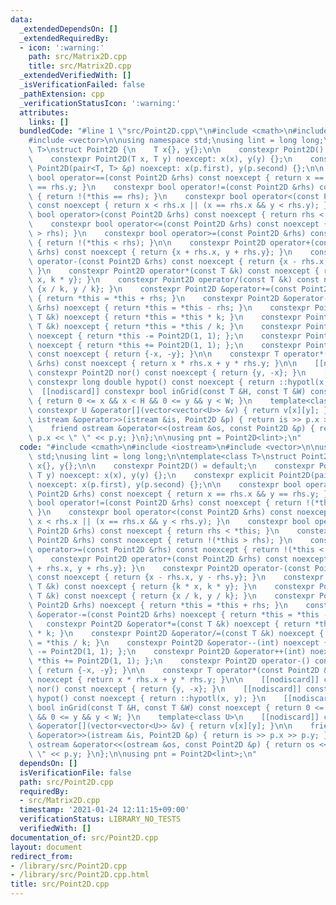 ```yaml
---
data:
  _extendedDependsOn: []
  _extendedRequiredBy:
  - icon: ':warning:'
    path: src/Matrix2D.cpp
    title: src/Matrix2D.cpp
  _extendedVerifiedWith: []
  _isVerificationFailed: false
  _pathExtension: cpp
  _verificationStatusIcon: ':warning:'
  attributes:
    links: []
  bundledCode: "#line 1 \"src/Point2D.cpp\"\n#include <cmath>\n#include <iostream>\n\
    #include <vector>\n\nusing namespace std;\nusing lint = long long;\n\ntemplate<class\
    \ T>\nstruct Point2D {\n    T x{}, y{};\n\n    constexpr Point2D() = default;\n\
    \    constexpr Point2D(T x, T y) noexcept: x(x), y(y) {};\n    constexpr explicit\
    \ Point2D(pair<T, T> &p) noexcept: x(p.first), y(p.second) {};\n\n    constexpr\
    \ bool operator==(const Point2D &rhs) const noexcept { return x == rhs.x && y\
    \ == rhs.y; }\n    constexpr bool operator!=(const Point2D &rhs) const noexcept\
    \ { return !(*this == rhs); }\n    constexpr bool operator<(const Point2D &rhs)\
    \ const noexcept { return x < rhs.x || (x == rhs.x && y < rhs.y); }\n    constexpr\
    \ bool operator>(const Point2D &rhs) const noexcept { return rhs < *this; }\n\
    \    constexpr bool operator<=(const Point2D &rhs) const noexcept { return !(*this\
    \ > rhs); }\n    constexpr bool operator>=(const Point2D &rhs) const noexcept\
    \ { return !(*this < rhs); }\n\n    constexpr Point2D operator+(const Point2D\
    \ &rhs) const noexcept { return {x + rhs.x, y + rhs.y}; }\n    constexpr Point2D\
    \ operator-(const Point2D &rhs) const noexcept { return {x - rhs.x, y - rhs.y};\
    \ }\n    constexpr Point2D operator*(const T &k) const noexcept { return {k *\
    \ x, k * y}; }\n    constexpr Point2D operator/(const T &k) const noexcept { return\
    \ {x / k, y / k}; }\n    constexpr Point2D &operator+=(const Point2D &rhs) noexcept\
    \ { return *this = *this + rhs; }\n    constexpr Point2D &operator-=(const Point2D\
    \ &rhs) noexcept { return *this = *this - rhs; }\n    constexpr Point2D &operator*=(const\
    \ T &k) noexcept { return *this = *this * k; }\n    constexpr Point2D &operator/=(const\
    \ T &k) noexcept { return *this = *this / k; }\n    constexpr Point2D &operator--(int)\
    \ noexcept { return *this -= Point2D(1, 1); };\n    constexpr Point2D &operator++(int)\
    \ noexcept { return *this += Point2D(1, 1); };\n    constexpr Point2D operator-()\
    \ const noexcept { return {-x, -y}; }\n\n    constexpr T operator*(const Point2D\
    \ &rhs) const noexcept { return x * rhs.x + y * rhs.y; }\n\n    [[nodiscard]]\
    \ constexpr Point2D nor() const noexcept { return {y, -x}; }\n    [[nodiscard]]\
    \ constexpr long double hypot() const noexcept { return ::hypotl(x, y); }\n  \
    \  [[nodiscard]] constexpr bool inGrid(const T &H, const T &W) const noexcept\
    \ { return 0 <= x && x < H && 0 <= y && y < W; }\n    template<class U>\n    [[nodiscard]]\
    \ constexpr U &operator[](vector<vector<U>> &v) { return v[x][y]; }\n\n    friend\
    \ istream &operator>>(istream &is, Point2D &p) { return is >> p.x >> p.y; }\n\
    \    friend ostream &operator<<(ostream &os, const Point2D &p) { return os <<\
    \ p.x << \" \" << p.y; }\n};\n\nusing pnt = Point2D<lint>;\n"
  code: "#include <cmath>\n#include <iostream>\n#include <vector>\n\nusing namespace\
    \ std;\nusing lint = long long;\n\ntemplate<class T>\nstruct Point2D {\n    T\
    \ x{}, y{};\n\n    constexpr Point2D() = default;\n    constexpr Point2D(T x,\
    \ T y) noexcept: x(x), y(y) {};\n    constexpr explicit Point2D(pair<T, T> &p)\
    \ noexcept: x(p.first), y(p.second) {};\n\n    constexpr bool operator==(const\
    \ Point2D &rhs) const noexcept { return x == rhs.x && y == rhs.y; }\n    constexpr\
    \ bool operator!=(const Point2D &rhs) const noexcept { return !(*this == rhs);\
    \ }\n    constexpr bool operator<(const Point2D &rhs) const noexcept { return\
    \ x < rhs.x || (x == rhs.x && y < rhs.y); }\n    constexpr bool operator>(const\
    \ Point2D &rhs) const noexcept { return rhs < *this; }\n    constexpr bool operator<=(const\
    \ Point2D &rhs) const noexcept { return !(*this > rhs); }\n    constexpr bool\
    \ operator>=(const Point2D &rhs) const noexcept { return !(*this < rhs); }\n\n\
    \    constexpr Point2D operator+(const Point2D &rhs) const noexcept { return {x\
    \ + rhs.x, y + rhs.y}; }\n    constexpr Point2D operator-(const Point2D &rhs)\
    \ const noexcept { return {x - rhs.x, y - rhs.y}; }\n    constexpr Point2D operator*(const\
    \ T &k) const noexcept { return {k * x, k * y}; }\n    constexpr Point2D operator/(const\
    \ T &k) const noexcept { return {x / k, y / k}; }\n    constexpr Point2D &operator+=(const\
    \ Point2D &rhs) noexcept { return *this = *this + rhs; }\n    constexpr Point2D\
    \ &operator-=(const Point2D &rhs) noexcept { return *this = *this - rhs; }\n \
    \   constexpr Point2D &operator*=(const T &k) noexcept { return *this = *this\
    \ * k; }\n    constexpr Point2D &operator/=(const T &k) noexcept { return *this\
    \ = *this / k; }\n    constexpr Point2D &operator--(int) noexcept { return *this\
    \ -= Point2D(1, 1); };\n    constexpr Point2D &operator++(int) noexcept { return\
    \ *this += Point2D(1, 1); };\n    constexpr Point2D operator-() const noexcept\
    \ { return {-x, -y}; }\n\n    constexpr T operator*(const Point2D &rhs) const\
    \ noexcept { return x * rhs.x + y * rhs.y; }\n\n    [[nodiscard]] constexpr Point2D\
    \ nor() const noexcept { return {y, -x}; }\n    [[nodiscard]] constexpr long double\
    \ hypot() const noexcept { return ::hypotl(x, y); }\n    [[nodiscard]] constexpr\
    \ bool inGrid(const T &H, const T &W) const noexcept { return 0 <= x && x < H\
    \ && 0 <= y && y < W; }\n    template<class U>\n    [[nodiscard]] constexpr U\
    \ &operator[](vector<vector<U>> &v) { return v[x][y]; }\n\n    friend istream\
    \ &operator>>(istream &is, Point2D &p) { return is >> p.x >> p.y; }\n    friend\
    \ ostream &operator<<(ostream &os, const Point2D &p) { return os << p.x << \"\
    \ \" << p.y; }\n};\n\nusing pnt = Point2D<lint>;\n"
  dependsOn: []
  isVerificationFile: false
  path: src/Point2D.cpp
  requiredBy:
  - src/Matrix2D.cpp
  timestamp: '2021-01-24 12:11:15+09:00'
  verificationStatus: LIBRARY_NO_TESTS
  verifiedWith: []
documentation_of: src/Point2D.cpp
layout: document
redirect_from:
- /library/src/Point2D.cpp
- /library/src/Point2D.cpp.html
title: src/Point2D.cpp
---
```

